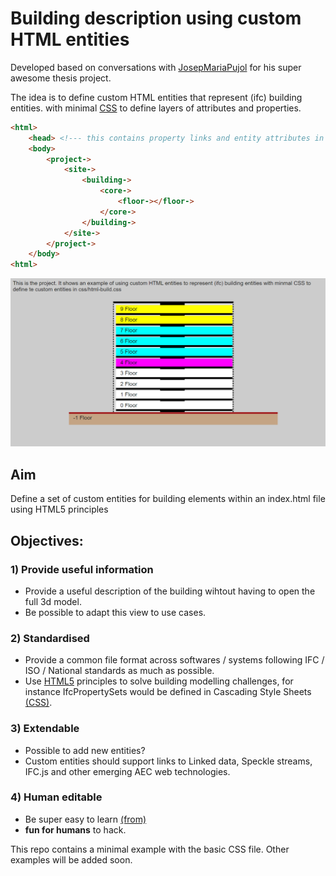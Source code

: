 # Building description using custom HTML entities
Developed based on conversations with [JosepMariaPujol](https://github.com/JosepMariaPujol/HTML-Build)
for his super awesome thesis project.

The idea is to define custom HTML entities that represent (ifc) building entities. with minimal [CSS](https://www.w3schools.com/css/default.asp) to define layers of attributes and properties.

```HTML
<html>
	<head> <!--- this contains property links and entity attributes in css ---> </head>
	<body>
		<project->
			<site->
				<building->
					<core->
						<floor-></floor->
					</core->
				</building->
			</site->
		</project->
	</body>
<html>
```

![html-build-basic](img/preview.png)

## Aim 
Define a set of custom entities for building elements within an index.html file using HTML5 principles

## Objectives:

### 1) Provide useful information
* Provide a useful description of the building wihtout having to open the full 3d model.
* Be possible to adapt this view to use cases.

### 2) Standardised
* Provide a common file format across softwares / systems following IFC / ISO / National standards as much as possible.
* Use [HTML5](https://en.wikipedia.org/wiki/HTML5) principles to solve building modelling challenges, for instance IfcPropertySets would be defined in Cascading Style Sheets [(CSS)](https://www.w3schools.com/css/default.asp).

### 3) Extendable
* Possible to add new entities?
* Custom entities should support links to Linked data, Speckle streams, IFC.js and other emerging AEC web technologies.

### 4) Human editable
* Be super easy to learn [(from)](https://itc.scix.net/paper/w78-2021-paper-070)
* **fun for humans** to hack.

This repo contains a minimal example with the basic CSS file. Other examples will be added soon.


